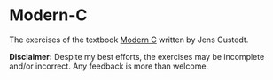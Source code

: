 # Modern-C
The exercises of the textbook [Modern C](https://modernc.gforge.inria.fr/) written by Jens Gustedt.

**Disclaimer:** Despite my best efforts, the exercises may be incomplete and/or incorrect. Any feedback is more than welcome.
